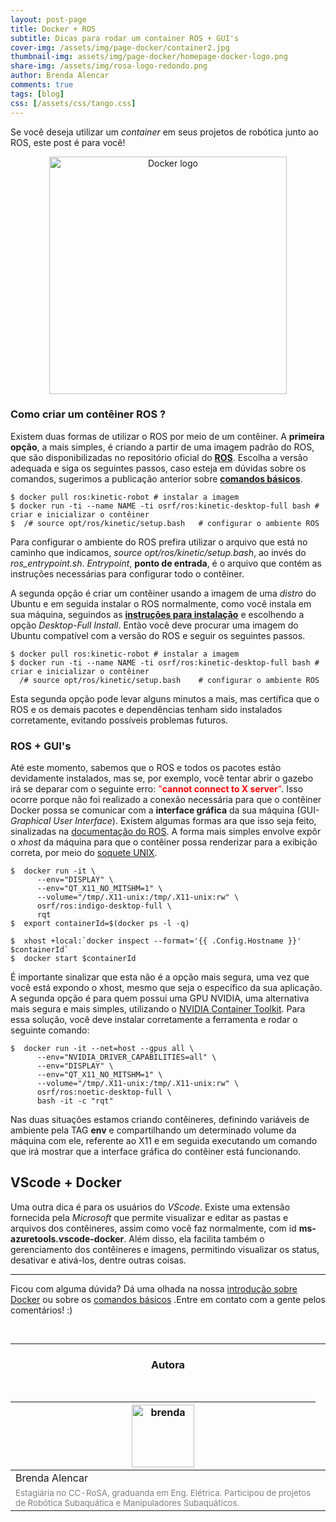```yaml
---
layout: post-page
title: Docker + ROS
subtitle: Dicas para rodar um container ROS + GUI's
cover-img: /assets/img/page-docker/container2.jpg
thumbnail-img: assets/img/page-docker/homepage-docker-logo.png
share-img: /assets/img/rosa-logo-redondo.png
author: Brenda Alencar
comments: true
tags: [blog]
css: [/assets/css/tango.css]
---
```


Se você deseja utilizar um *container* em seus projetos de robótica junto ao ROS, este post é para você!

<center><img src="{{ 'assets/img/page-docker/rosondocker.png' | relative_url }}" alt="Docker logo" width="380"/></center>

### Como criar um contêiner ROS ?

Existem duas formas de utilizar o ROS por meio de um contêiner. A **primeira opção**, a mais simples, é criando a partir de uma imagem padrão do ROS, que são disponibilizadas no repositório oficial do [**ROS**](https://registry.hub.docker.com/_/ros). Escolha a versão adequada e siga os seguintes passos, caso esteja em dúvidas sobre os comandos, sugerimos a publicação anterior sobre [**comandos básicos**](https://mhar-vell.github.io/rasc/2021-12-13-docker-instructions/).

```shell
$ docker pull ros:kinetic-robot # instalar a imagem
$ docker run -ti --name NAME -ti osrf/ros:kinetic-desktop-full bash # criar e inicializar o contêiner
$  /# source opt/ros/kinetic/setup.bash   # configurar o ambiente ROS
```

Para configurar o ambiente do ROS prefira utilizar o arquivo que está no caminho que indicamos, *source opt/ros/kinetic/setup.bash*, ao invés do *ros_entrypoint.sh*. *Entrypoint*, **ponto de entrada**,  é o arquivo que contém as instruções necessárias para configurar todo o contêiner.

A segunda opção é criar um contêiner usando a imagem de uma *distro* do Ubuntu e em seguida instalar o ROS normalmente, como você instala em sua máquina, seguindos as [**instruções para instalação**](http://wiki.ros.org/ROS/Installation) e escolhendo a opção *Desktop-Full Install*. Então você deve procurar uma imagem do Ubuntu compatível com a versão do ROS e seguir os seguintes passos.

```shell
$ docker pull ros:kinetic-robot # instalar a imagem
$ docker run -ti --name NAME -ti osrf/ros:kinetic-desktop-full bash # criar e inicializar o contêiner
  /# source opt/ros/kinetic/setup.bash    # configurar o ambiente ROS
```
Esta segunda opção pode levar alguns minutos a mais, mas certifica que o ROS e os demais pacotes e dependências tenham sido instalados corretamente, evitando possíveis problemas futuros.

### ROS + GUI's

Até este momento, sabemos que o ROS e todos os pacotes estão devidamente instalados, mas se, por exemplo, você tentar abrir o gazebo irá se deparar com o seguinte erro: <span style="color:red">"**cannot connect to X server**"</span>. Isso ocorre porque não foi realizado a conexão necessária para que o contêiner Docker possa se comunicar com a **interface gráfica** da sua máquina (GUI- *Graphical User Interface*). Existem algumas formas ara que isso seja feito, sinalizadas na [documentação do ROS](http://wiki.ros.org/docker/Tutorials/GUI). A forma mais simples envolve expôr o *xhost* da máquina para que o contêiner possa renderizar para a exibição correta, por meio do [soquete UNIX](https://www.ibm.com/docs/en/ztpf/1.1.0.15?topic=considerations-unix-domain-sockets).

```shell
$  docker run -it \
      --env="DISPLAY" \
      --env="QT_X11_NO_MITSHM=1" \
      --volume="/tmp/.X11-unix:/tmp/.X11-unix:rw" \
      osrf/ros:indigo-desktop-full \
      rqt
$  export containerId=$(docker ps -l -q)

$  xhost +local:`docker inspect --format='{{ .Config.Hostname }}' $containerId`
$  docker start $containerId
```

É importante sinalizar que esta não é a opção mais segura, uma vez que você está expondo o xhost, mesmo que seja o específico da sua aplicação. A segunda opção é para quem possui uma GPU NVIDIA, uma alternativa mais segura e mais simples, utilizando o [NVIDIA Container Toolkit](https://github.com/NVIDIA/nvidia-docker). Para essa solução, você deve instalar corretamente a ferramenta e rodar o seguinte comando:

```shell
$  docker run -it --net=host --gpus all \
      --env="NVIDIA_DRIVER_CAPABILITIES=all" \
      --env="DISPLAY" \
      --env="QT_X11_NO_MITSHM=1" \
      --volume="/tmp/.X11-unix:/tmp/.X11-unix:rw" \
      osrf/ros:noetic-desktop-full \
      bash -it -c "rqt"
```

Nas duas situações estamos criando contêineres, definindo variáveis de ambiente pela TAG **env** e compartilhando um determinado volume da máquina com ele, referente ao X11 e em seguida executando um comando que irá mostrar que a interface gráfica do contêiner está funcionando.

## VScode + Docker

Uma outra dica é para os usuários do *VScode*. Existe uma extensão fornecida pela *Microsoft* que permite visualizar e editar as pastas e arquivos dos contêineres, assim como você faz normalmente, com id **ms-azuretools.vscode-docker**. Além disso, ela facilita também o gerenciamento dos contêineres e imagens, permitindo visualizar os status, desativar e ativá-los, dentre outras coisas.  


----------------------------------------------------------------
Ficou com alguma dúvida? Dá uma olhada na nossa [introdução sobre Docker](https://mhar-vell.github.io/rasc/2021-12-13-docker-first-steeps/) ou sobre os [comandos básicos](https://mhar-vell.github.io/rasc/2021-12-13-docker-instructions/) .Entre em contato com a gente pelos comentários! :)

<br>

<hr>

<!-- autor -->
<center><h3 class="post-title">Autora</h3><br/></center>
<div class="row">
  <div class="col-xl-auto offset-xl-0 col-lg-4 offset-lg-0 center">
    <table class="table-borderless highlight" style="background: #00000000">
      <thead>
        <tr>
          <th><img src="{{ 'assets/img/people/brendaalencar-1.png' | relative_url }}" width="100" alt="brenda" class="img-fluid rounded-circle" /></th>
        </tr>
      </thead>
      <tbody>
        <tr class="font-weight-bolder" style="text-align: center margin-top: 0">
          <td>Brenda Alencar</td>
        </tr>
        <tr style="text-align: center" >
          <td style="color: #808080; vertical-align: top; text-align: justify"><small>Estagiária no CC-RoSA, graduanda em Eng. Elétrica. Participou de projetos de Robótica Subaquática e Manipuladores Subaquáticos.</small></td>
          <td></td>
        </tr>
      </tbody>
    </table>
  </div>
</div>
<br>
